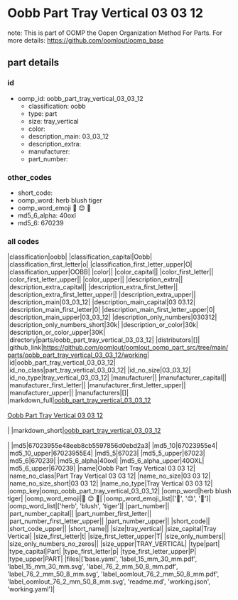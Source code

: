 # Oobb Part Tray Vertical 03 03 12  

note: This is part of OOMP the Oopen Organization Method For Parts. For more details: https://github.com/oomlout/oomp_base

##  part details





### id
* oomp_id: oobb_part_tray_vertical_03_03_12
  * classification: oobb
  * type: part
  * size: tray_vertical
  * color: 
  * description_main: 03_03_12
  * description_extra: 
  * manufacturer: 
  * part_number: 

### other_codes
* short_code: 
* oomp_word: herb blush tiger
* oomp_word_emoji :herb: :blush: :tiger:
* md5_6_alpha: 40oxl
* md5_6: 670239

### all codes 
|classification|oobb|
|classification_capital|Oobb|
|classification_first_letter|o|
|classification_first_letter_upper|O|
|classification_upper|OOBB|
|color||
|color_capital||
|color_first_letter||
|color_first_letter_upper||
|color_upper||
|description_extra||
|description_extra_capital||
|description_extra_first_letter||
|description_extra_first_letter_upper||
|description_extra_upper||
|description_main|03_03_12|
|description_main_capital|03 03.12|
|description_main_first_letter|0|
|description_main_first_letter_upper|0|
|description_main_upper|03_03_12|
|description_only_numbers|030312|
|description_only_numbers_short|30k|
|description_or_color|30k|
|description_or_color_upper|30K|
|directory|parts/oobb_part_tray_vertical_03_03_12|
|distributors|[]|
|github_link|https://github.com/oomlout/oomlout_oomp_part_src/tree/main/parts/oobb_part_tray_vertical_03_03_12/working|
|id|oobb_part_tray_vertical_03_03_12|
|id_no_class|part_tray_vertical_03_03_12|
|id_no_size|03_03_12|
|id_no_type|tray_vertical_03_03_12|
|manufacturer||
|manufacturer_capital||
|manufacturer_first_letter||
|manufacturer_first_letter_upper||
|manufacturer_upper||
|manufacturers|[]|
|markdown_full|[oobb_part_tray_vertical_03_03_12](https://github.com/oomlout/oomlout_oomp_part_src/tree/main/parts/oobb_part_tray_vertical_03_03_12/working)<br>[](https://github.com/oomlout/oomlout_oomp_part_src/tree/main/parts/oobb_part_tray_vertical_03_03_12/working)<br>[Oobb Part Tray Vertical 03 03 12](https://github.com/oomlout/oomlout_oomp_part_src/tree/main/parts/oobb_part_tray_vertical_03_03_12/working)<br><br>|
|markdown_short|[oobb_part_tray_vertical_03_03_12](https://github.com/oomlout/oomlout_oomp_part_src/tree/main/parts/oobb_part_tray_vertical_03_03_12/working)<br><br>|
|md5|67023955e48eeb8cb5597856d0ebd2a3|
|md5_10|67023955e4|
|md5_10_upper|67023955E4|
|md5_5|67023|
|md5_5_upper|67023|
|md5_6|670239|
|md5_6_alpha|40oxl|
|md5_6_alpha_upper|40OXL|
|md5_6_upper|670239|
|name|Oobb Part Tray Vertical 03 03 12|
|name_no_class|Part Tray Vertical 03 03 12|
|name_no_size|03 03 12|
|name_no_size_short|03 03 12|
|name_no_type|Tray Vertical 03 03 12|
|oomp_key|oomp_oobb_part_tray_vertical_03_03_12|
|oomp_word|herb blush tiger|
|oomp_word_emoji|:herb: :blush: :tiger:|
|oomp_word_emoji_list|[':herb:', ':blush:', ':tiger:']|
|oomp_word_list|['herb', 'blush', 'tiger']|
|part_number||
|part_number_capital||
|part_number_first_letter||
|part_number_first_letter_upper||
|part_number_upper||
|short_code||
|short_code_upper||
|short_name||
|size|tray_vertical|
|size_capital|Tray Vertical|
|size_first_letter|t|
|size_first_letter_upper|T|
|size_only_numbers||
|size_only_numbers_no_zeros||
|size_upper|TRAY_VERTICAL|
|type|part|
|type_capital|Part|
|type_first_letter|p|
|type_first_letter_upper|P|
|type_upper|PART|
|files|['base.yaml', 'label_15_mm_30_mm.pdf', 'label_15_mm_30_mm.svg', 'label_76_2_mm_50_8_mm.pdf', 'label_76_2_mm_50_8_mm.svg', 'label_oomlout_76_2_mm_50_8_mm.pdf', 'label_oomlout_76_2_mm_50_8_mm.svg', 'readme.md', 'working.json', 'working.yaml']|
